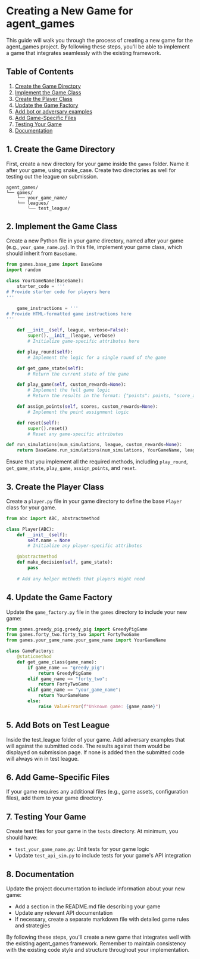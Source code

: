 # Creating a New Game for agent_games

This guide will walk you through the process of creating a new game for the agent_games project. By following these steps, you'll be able to implement a game that integrates seamlessly with the existing framework.

## Table of Contents

1. [Create the Game Directory](#1-create-the-game-directory)
2. [Implement the Game Class](#2-implement-the-game-class)
3. [Create the Player Class](#3-create-the-player-class)
4. [Update the Game Factory](#4-update-the-game-factory)
5. [Add bot or adversary examples](#5-add-bots-on-test-league)
6. [Add Game-Specific Files](#6-add-game-specific-files)
7. [Testing Your Game](#7-testing-your-game)
8. [Documentation](#8-documentation)

## 1. Create the Game Directory

First, create a new directory for your game inside the `games` folder. Name it after your game, using snake_case. Create two directories as well for testing out the league on submission.

```
agent_games/
└── games/
    └── your_game_name/
    └── leagues/
        └── test_league/
```

## 2. Implement the Game Class

Create a new Python file in your game directory, named after your game (e.g., `your_game_name.py`). In this file, implement your game class, which should inherit from `BaseGame`.

```python
from games.base_game import BaseGame
import random

class YourGameName(BaseGame):
    starter_code = '''
# Provide starter code for players here
'''

    game_instructions = '''
# Provide HTML-formatted game instructions here
'''

    def __init__(self, league, verbose=False):
        super().__init__(league, verbose)
        # Initialize game-specific attributes here

    def play_round(self):
        # Implement the logic for a single round of the game

    def get_game_state(self):
        # Return the current state of the game

    def play_game(self, custom_rewards=None):
        # Implement the full game logic
        # Return the results in the format: {"points": points, "score_aggregate": scores}

    def assign_points(self, scores, custom_rewards=None):
        # Implement the point assignment logic

    def reset(self):
        super().reset()
        # Reset any game-specific attributes

def run_simulations(num_simulations, league, custom_rewards=None):
    return BaseGame.run_simulations(num_simulations, YourGameName, league, custom_rewards)
```

Ensure that you implement all the required methods, including `play_round`, `get_game_state`, `play_game`, `assign_points`, and `reset`.

## 3. Create the Player Class

Create a `player.py` file in your game directory to define the base `Player` class for your game.

```python
from abc import ABC, abstractmethod

class Player(ABC):
    def __init__(self):
        self.name = None
        # Initialize any player-specific attributes

    @abstractmethod
    def make_decision(self, game_state):
        pass
    
    # Add any helper methods that players might need
```

## 4. Update the Game Factory

Update the `game_factory.py` file in the `games` directory to include your new game:

```python
from games.greedy_pig.greedy_pig import GreedyPigGame
from games.forty_two.forty_two import FortyTwoGame
from games.your_game_name.your_game_name import YourGameName

class GameFactory:
    @staticmethod
    def get_game_class(game_name):
        if game_name == "greedy_pig":
            return GreedyPigGame
        elif game_name == "forty_two":
            return FortyTwoGame
        elif game_name == "your_game_name":
            return YourGameName
        else:
            raise ValueError(f"Unknown game: {game_name}")
```

## 5. Add Bots on Test League

Inside the test_league folder of your game. Add adversary examples that will against the submitted code. The results against them would be displayed on submission page. If none is added then the submitted code will always win in test league.

## 6. Add Game-Specific Files

If your game requires any additional files (e.g., game assets, configuration files), add them to your game directory.

## 7. Testing Your Game

Create test files for your game in the `tests` directory. At minimum, you should have:

- `test_your_game_name.py`: Unit tests for your game logic
- Update `test_api_sim.py` to include tests for your game's API integration

## 8. Documentation

Update the project documentation to include information about your new game:

- Add a section in the README.md file describing your game
- Update any relevant API documentation
- If necessary, create a separate markdown file with detailed game rules and strategies

By following these steps, you'll create a new game that integrates well with the existing agent_games framework. Remember to maintain consistency with the existing code style and structure throughout your implementation.